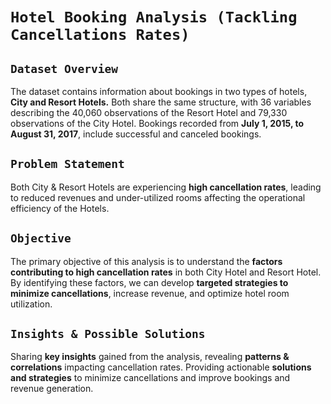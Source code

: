 # `Hotel Booking Analysis (Tackling Cancellations Rates)`

## `Dataset Overview`
The dataset contains information about bookings in two types of hotels, **City and Resort Hotels.** Both share the same structure, with 36 variables describing the 40,060 observations of the Resort Hotel and 79,330 observations of the City Hotel. Bookings recorded from **July 1, 2015, to August 31, 2017**, include successful and canceled bookings.

## `Problem Statement`
Both City & Resort Hotels are experiencing **high cancellation rates**, leading to reduced revenues and under-utilized rooms affecting the operational efficiency of the Hotels.

## `Objective`
The primary objective of this analysis is to understand the **factors contributing to high cancellation rates** in both City Hotel and Resort Hotel. By identifying these factors, we can develop **targeted strategies to minimize cancellations**, increase revenue, and optimize hotel room utilization.

## `Insights & Possible Solutions`
Sharing **key insights** gained from the analysis, revealing **patterns & correlations** impacting cancellation rates. Providing actionable **solutions and strategies** to minimize cancellations and improve bookings and revenue generation.
